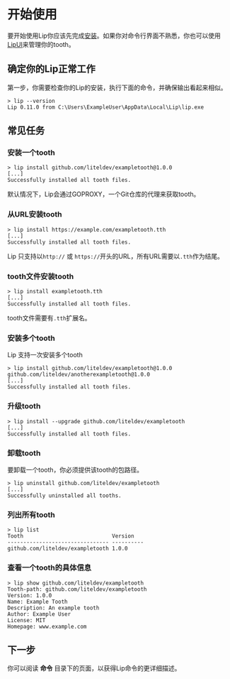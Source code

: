 # 开始使用

要开始使用Lip你应该先完成[安装](installation.md)。如果你对命令行界面不熟悉，你也可以使用[LipUI](lipui_quickstart.md)来管理你的tooth。

## 确定你的Lip正常工作

第一步，你需要检查你的Lip的安装，执行下面的命令，并确保输出看起来相似。

```shell
> lip --version
Lip 0.11.0 from C:\Users\ExampleUser\AppData\Local\Lip\lip.exe
```

## 常见任务

### 安装一个tooth

```shell
> lip install github.com/liteldev/exampletooth@1.0.0
[...]
Successfully installed all tooth files.
```

默认情况下，Lip会通过GOPROXY，一个Git仓库的代理来获取tooth。

### 从URL安装tooth

```shell
> lip install https://example.com/exampletooth.tth
[...]
Successfully installed all tooth files.
```

Lip 只支持以`http://` 或 `https://`开头的URL，所有URL需要以`.tth`作为结尾。

### tooth文件安装tooth

```shell
> lip install exampletooth.tth
[...]
Successfully installed all tooth files.
```

tooth文件需要有`.tth`扩展名。

### 安装多个tooth

Lip 支持一次安装多个tooth

```shell
> lip install github.com/liteldev/exampletooth@1.0.0 github.com/liteldev/anotherexampletooth@1.0.0
[...]
Successfully installed all tooth files.
```

### 升级tooth

```shell
> lip install --upgrade github.com/liteldev/exampletooth
[...]
Successfully installed all tooth files.
```

### 卸载tooth

要卸载一个tooth，你必须提供该tooth的包路径。

```shell
> lip uninstall github.com/liteldev/exampletooth
[...]
Successfully uninstalled all tooths.
```

### 列出所有tooth

```shell
> lip list
Tooth                            Version
-------------------------------- ----------
github.com/liteldev/exampletooth 1.0.0
```

### 查看一个tooth的具体信息

```shell
> lip show github.com/liteldev/exampletooth
Tooth-path: github.com/liteldev/exampletooth
Version: 1.0.0
Name: Example Tooth
Description: An example tooth
Author: Example User
License: MIT
Homepage: www.example.com
```

## 下一步

你可以阅读 **命令** 目录下的页面，以获得Lip命令的更详细描述。